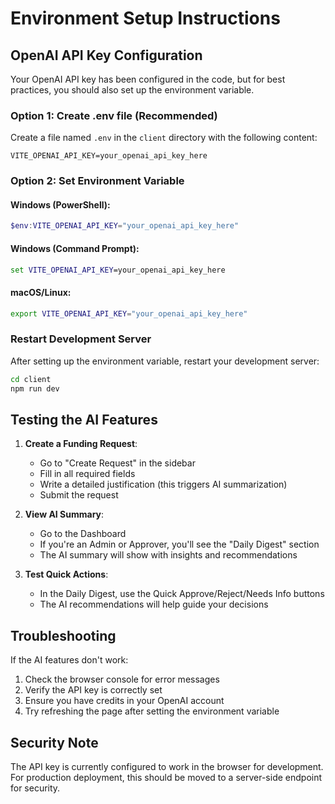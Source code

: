 # Environment Setup Instructions

## OpenAI API Key Configuration

Your OpenAI API key has been configured in the code, but for best practices, you should also set up the environment variable.

### Option 1: Create .env file (Recommended)

Create a file named `.env` in the `client` directory with the following content:

```
VITE_OPENAI_API_KEY=your_openai_api_key_here
```

### Option 2: Set Environment Variable

#### Windows (PowerShell):
```powershell
$env:VITE_OPENAI_API_KEY="your_openai_api_key_here"
```

#### Windows (Command Prompt):
```cmd
set VITE_OPENAI_API_KEY=your_openai_api_key_here
```

#### macOS/Linux:
```bash
export VITE_OPENAI_API_KEY="your_openai_api_key_here"
```

### Restart Development Server

After setting up the environment variable, restart your development server:

```bash
cd client
npm run dev
```

## Testing the AI Features

1. **Create a Funding Request**:
   - Go to "Create Request" in the sidebar
   - Fill in all required fields
   - Write a detailed justification (this triggers AI summarization)
   - Submit the request

2. **View AI Summary**:
   - Go to the Dashboard
   - If you're an Admin or Approver, you'll see the "Daily Digest" section
   - The AI summary will show with insights and recommendations

3. **Test Quick Actions**:
   - In the Daily Digest, use the Quick Approve/Reject/Needs Info buttons
   - The AI recommendations will help guide your decisions

## Troubleshooting

If the AI features don't work:

1. Check the browser console for error messages
2. Verify the API key is correctly set
3. Ensure you have credits in your OpenAI account
4. Try refreshing the page after setting the environment variable

## Security Note

The API key is currently configured to work in the browser for development. For production deployment, this should be moved to a server-side endpoint for security.

